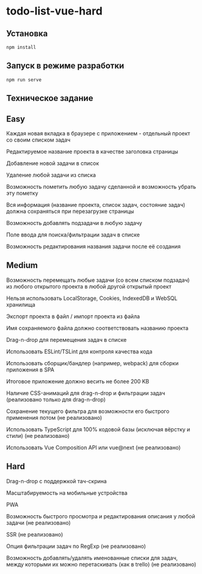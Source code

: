 # todo-list-vue-hard

## Установка
```
npm install
```

## Запуск в режиме разработки
```
npm run serve
```

## Техническое задание

## Easy

Каждая новая вкладка в браузере с приложением - отдельный проект со своим списком задач

Редактируемое название проекта в качестве заголовка страницы

Добавление новой задачи в список

Удаление любой задачи из списка

Возможность пометить любую задачу сделанной и возможность убрать эту пометку

Вся информация (название проекта, список задач, состояние задач) должна сохраняться при перезагрузке страницы

Возможность добавлять подзадачи в любую задачу

Поле ввода для поиска/фильтрации задач в списке

Возможность редактирования названия задачи после её создания

## Medium

Возможность перемещать любые задачи (со всем списком подзадач) из любого открытого проекта в любой другой открытый проект

Нельзя использовать LocalStorage, Cookies, IndexedDB и WebSQL хранилища

Экспорт проекта в файл / импорт проекта из файла

Имя сохраняемого файла должно соответствовать названию проекта

Drag-n-drop для перемещения задач в списке

Использовать ESLint/TSLint для контроля качества кода

Использовать сборщик/бандлер (например, webpack) для сборки приложения в SPA

Итоговое приложение должно весить не более 200 KB

Наличие CSS-анимаций для drag-n-drop и фильтрации задач (реализовано только для drag-n-drop)

Сохранение текущего фильтра для возможности его быстрого применения потом (не реализовано)

Использовать TypeScript для 100% кодовой базы (исключая вёрстку и стили) (не реализовано)

Использовать Vue Composition API или vue@next (не реализовано)

## Hard

Drag-n-drop с поддержкой тач-скрина

Масштабируемость на мобильные устройства

PWA

Возможность быстрого просмотра и редактирования описания у любой задачи (не реализовано)

SSR (не реализовано)

Опция фильтрации задач по RegExp (не реализовано)

Возможность добавлять/удалять именованные списки для задач, между которыми их можно перетаскивать (как в trello) (не реализовано)
